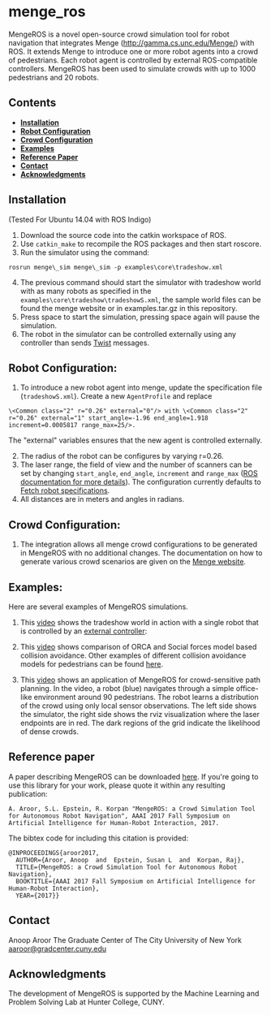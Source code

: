 # menge_ros
MengeROS is a novel open-source crowd simulation tool for robot navigation that integrates Menge (http://gamma.cs.unc.edu/Menge/) with ROS. It extends Menge to introduce one or more robot agents into a crowd of pedestrians. Each robot agent is controlled by external ROS-compatible controllers. MengeROS has been used to simulate crowds with up to 1000 pedestrians and 20 robots.

##  Contents
* **[Installation](#installation)**
* **[Robot Configuration](#robot-configuration)**
* **[Crowd Configuration](#crowd-configuration)**
* **[Examples](#examples)**
* **[Reference Paper](#reference-paper)**
* **[Contact](#contact)**
* **[Acknowledgments](#acknowledgments)**

## Installation
(Tested For Ubuntu 14.04 with ROS Indigo)
1. Download the source code into the catkin workspace of ROS.
2. Use `catkin_make` to recompile the ROS packages and then start roscore.
3. Run the simulator using the command:
~~~
rosrun menge\_sim menge\_sim -p examples\core\tradeshow.xml
~~~
4. The previous command should start the simulator with tradeshow world with as many robots as specified in the `examples\core\tradeshow\tradeshowS.xml`, the sample world files can be found the menge website or in examples.tar.gz in this repository.
5. Press space to start the simulation, pressing space again will pause the simulation.
6. The robot in the simulator can be controlled externally using any controller than sends [Twist](http://docs.ros.org/api/geometry_msgs/html/msg/Twist.html) messages.

## Robot Configuration:
1. To introduce a new robot agent into menge, update the specification file (`tradeshowS.xml`). Create a new `AgentProfile` and 
replace
~~~
\<Common class="2" r="0.26" external="0"/> with \<Common class="2" r="0.26" external="1" start_angle=-1.96 end_angle=1.918 increment=0.0005817 range_max=25/>. 
~~~
The "external" variables ensures that the new agent is controlled externally. 

2. The radius of the robot can be configures by varying r=0.26. 
3. The laser range, the field of view and the number of scanners can be set by changing `start_angle`, `end_angle`, `increment` and `range_max` ([ROS documentation for more details](http://docs.ros.org/api/sensor_msgs/html/msg/LaserScan.html)). The configuration currently defaults to [Fetch robot specifications](http://docs.fetchrobotics.com/FetchAndFreight2016.pdf).
4. All distances are in meters and angles in radians.

## Crowd Configuration:
1. The integration allows all menge crowd configurations to be generated in MengeROS with no additional changes. The documentation on how to generate various crowd scenarios are given on the [Menge website](http://gamma.cs.unc.edu/Menge/docs/code/menge/html/).

## Examples:
Here are several examples of MengeROS simulations.  
1. This [video](https://youtu.be/Q-qEu4oBmsw) shows the tradeshow world in action with a single robot that is controlled by an [external controller](http://wiki.ros.org/teleop_twist_keyboard): 

2. This [video](https://www.youtube.com/watch?v=zIs6h3l5YgU) shows comparison of ORCA and Social forces model based collision avoidance. Other examples of different collision avoidance models for pedestrians can be found [here](http://gamma.cs.unc.edu/Menge/intro_vids.html).

3. This [video](https://www.youtube.com/watch?v=Ue1hHk6KlGg) shows an application of MengeROS for crowd-sensitive path planning. In the video, a robot (blue) navigates through a simple office-like environment around 90 pedestrians. The robot learns a distribution of the crowd using only local sensor observations. The left side shows the simulator, the right side shows the rviz visualization where the laser endpoints are in red. The dark regions of the grid indicate the likelihood of dense crowds.

## Reference paper
A paper describing MengeROS can be downloaded [here](http://www.cs.hunter.cuny.edu/~epstein/html/publications.html). If you're going to use this library for your work, please quote it within any resulting publication:
~~~
A. Aroor, S.L. Epstein, R. Korpan "MengeROS: a Crowd Simulation Tool for Autonomous Robot Navigation", AAAI 2017 Fall Symposium on Artificial Intelligence for Human-Robot Interaction, 2017.
~~~

The bibtex code for including this citation is provided:
~~~
@INPROCEEDINGS{aroor2017,
  AUTHOR={Aroor, Anoop  and  Epstein, Susan L  and  Korpan, Raj},
  TITLE={MengeROS: a Crowd Simulation Tool for Autonomous Robot Navigation},
  BOOKTITLE={AAAI 2017 Fall Symposium on Artificial Intelligence for Human-Robot Interaction},
  YEAR={2017}}
~~~

## Contact
Anoop Aroor
The Graduate Center of The City University of New York
aaroor@gradcenter.cuny.edu

## Acknowledgments
The development of MengeROS is supported by the Machine Learning and Problem Solving Lab at Hunter College, CUNY.
